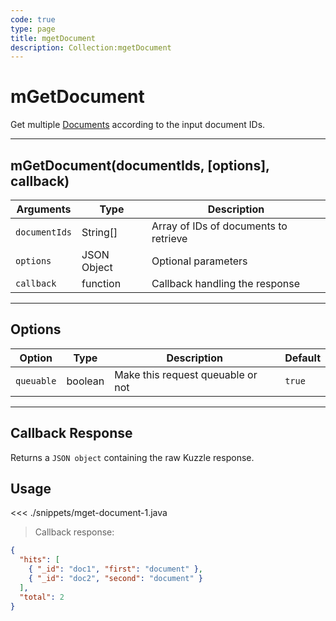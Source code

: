 ```yaml
---
code: true
type: page
title: mgetDocument
description: Collection:mgetDocument
---
```


# mGetDocument

Get multiple [Documents](/sdk/android/3/core-classes/document/) according to the input document IDs.

---

## mGetDocument(documentIds, [options], callback)

| Arguments     | Type        | Description                           |
| ------------- | ----------- | ------------------------------------- |
| `documentIds` | String[]    | Array of IDs of documents to retrieve |
| `options`     | JSON Object | Optional parameters                   |
| `callback`    | function    | Callback handling the response        |

---

## Options

| Option     | Type    | Description                       | Default |
| ---------- | ------- | --------------------------------- | ------- |
| `queuable` | boolean | Make this request queuable or not | `true`  |

---

## Callback Response

Returns a `JSON object` containing the raw Kuzzle response.

## Usage

<<< ./snippets/mget-document-1.java

> Callback response:

```json
{
  "hits": [
    { "_id": "doc1", "first": "document" },
    { "_id": "doc2", "second": "document" }
  ],
  "total": 2
}
```
